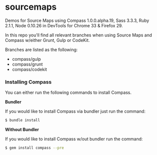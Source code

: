 sourcemaps
==========

Demos for Source Maps using Compass 1.0.0.alpha.19, Sass 3.3.3, Ruby 2.1.1, Node 0.10.26 in DevTools for Chrome 33
& Firefox 29.

In this repo you'll find all relevant branches when
using Source Maps and Compass w/either Grunt, Gulp
or CodeKit.

Branches are listed as the following:

- compass/gulp
- compass/grunt
- compass/codekit

### Installing Compass

You can either run the following commands to install Compass. 

**Bundler**

If you would like to install Compass via bundler just run the command:

```bash
$ bundle install
```

**Without Bundler**

If you would like to install Compass w/out bundler run the command:

```bash
$ gem install compass --pre
```